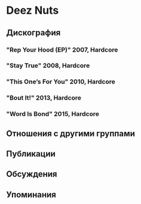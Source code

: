 # Deez Nuts



## Дискография

### "Rep Your Hood (EP)" 2007, Hardcore



### "Stay True" 2008, Hardcore



### "This One’s For You" 2010, Hardcore



### "Bout It!" 2013, Hardcore



### "Word Is Bond" 2015, Hardcore




## Отношения с другими группами


## Публикации


## Обсуждения


## Упоминания

